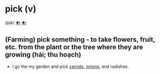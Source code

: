 # pick (v)

/pɪk/ [🔊](https://www.oxfordlearnersdictionaries.com/media/english/uk_pron/p/pic/pick_/pick__gb_1.mp3) [🔊](https://www.oxfordlearnersdictionaries.com/media/english/us_pron/p/pic/pick_/pick__us_1.mp3)

## (Farming) pick something - to take flowers, fruit, etc. from the plant or the tree where they are growing (hái; thu hoạch)

- I go the my garden and pick [carrots](../c/carrot-n.md#a-long-pointed-orange-root-vegetable-củ-cà-rốt), [onions](../o/onion-n.md#food-a-round-vegetable-with-many-layers-inside-each-other-and-a-brown-red-or-white-skin-onions-have-a-strong-smell-and-taste-củ-hành-tây), and radishes.